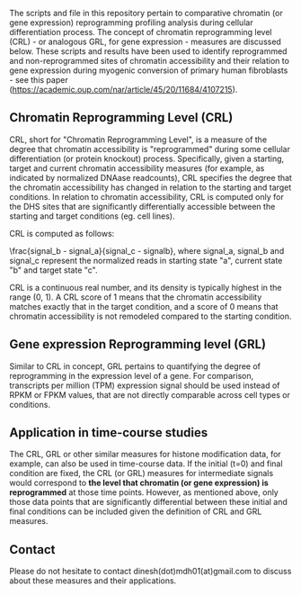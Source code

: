 The scripts and file in this repository pertain to comparative chromatin (or gene expression) reprogramming profiling analysis during cellular differentiation process. The concept of chromatin reprogramming level (CRL) - or analogous GRL, for gene expression - measures are discussed below. These scripts and results have been used to identify reprogrammed and non-reprogrammed sites of chromatin accessibility and their relation to gene expression during myogenic conversion of primary human fibroblasts - see this paper (https://academic.oup.com/nar/article/45/20/11684/4107215). 

## Chromatin Reprogramming Level (CRL)
CRL, short for "Chromatin Reprogramming Level", is a measure of the degree that chromatin accessibility is "reprogrammed" during some cellular differentiation (or protein knockout) process. Specifically, given a starting, target and current chromatin accessibility measures (for example, as indicated by normalized DNAase readcounts), CRL specifies the degree that the chromatin accessibility has changed in relation to the starting and target conditions. In relation to chromatin accessibility, CRL is computed only for the DHS sites that are significantly differentially accessible between the starting and target conditions (eg. cell lines).

CRL is computed as follows: 

\frac{signal_b - signal_a}{signal_c - signalb}, 
where signal_a, signal_b and signal_c represent the normalized reads in starting state "a", current state "b" and target state "c".

CRL is a continuous real number, and its density is typically highest in the range (0, 1). A CRL score of 1 means that the chromatin accessibility matches exactly that in the target condition, and a score of 0 means that chromatin accessibility is not remodeled compared to the starting condition. 


## Gene expression Reprogramming level (GRL)
Similar to CRL in concept, GRL pertains to quantifying the degree of reprogramming in the expression level of a gene. For comparison, transcripts per million (TPM) expression signal should be used instead of RPKM or FPKM values, that are not directly comparable across cell types or conditions.

## Application in time-course studies

The CRL, GRL or other similar measures for histone modification data, for example, can also be used in time-course data. If the initial (t=0) and final condition are fixed, the CRL (or GRL) measures for intermediate signals would correspond to **the level that chromatin (or gene expression) is reprogrammed** at those time points. However, as mentioned above, only those data points that are significantly differential between these initial and final conditions can be included given the definition of CRL and GRL measures.

## Contact

Please do not hesitate to contact dinesh(dot)mdh01(at)gmail.com to discuss about these measures and their applications.
